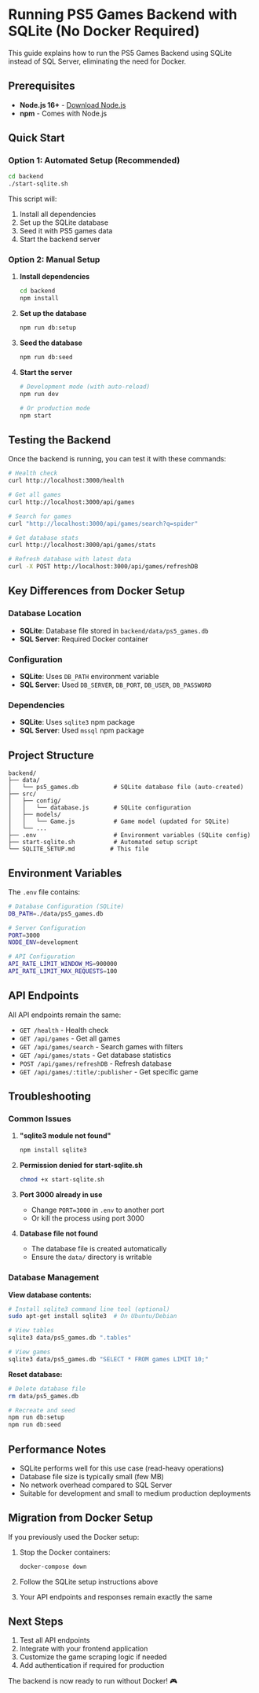 # Running PS5 Games Backend with SQLite (No Docker Required)

This guide explains how to run the PS5 Games Backend using SQLite instead of SQL Server, eliminating the need for Docker.

## Prerequisites

- **Node.js 16+** - [Download Node.js](https://nodejs.org/)
- **npm** - Comes with Node.js

## Quick Start

### Option 1: Automated Setup (Recommended)

```bash
cd backend
./start-sqlite.sh
```

This script will:
1. Install all dependencies
2. Set up the SQLite database
3. Seed it with PS5 games data
4. Start the backend server

### Option 2: Manual Setup

1. **Install dependencies**
   ```bash
   cd backend
   npm install
   ```

2. **Set up the database**
   ```bash
   npm run db:setup
   ```

3. **Seed the database**
   ```bash
   npm run db:seed
   ```

4. **Start the server**
   ```bash
   # Development mode (with auto-reload)
   npm run dev
   
   # Or production mode
   npm start
   ```

## Testing the Backend

Once the backend is running, you can test it with these commands:

```bash
# Health check
curl http://localhost:3000/health

# Get all games
curl http://localhost:3000/api/games

# Search for games
curl "http://localhost:3000/api/games/search?q=spider"

# Get database stats
curl http://localhost:3000/api/games/stats

# Refresh database with latest data
curl -X POST http://localhost:3000/api/games/refreshDB
```

## Key Differences from Docker Setup

### Database Location
- **SQLite**: Database file stored in `backend/data/ps5_games.db`
- **SQL Server**: Required Docker container

### Configuration
- **SQLite**: Uses `DB_PATH` environment variable
- **SQL Server**: Used `DB_SERVER`, `DB_PORT`, `DB_USER`, `DB_PASSWORD`

### Dependencies
- **SQLite**: Uses `sqlite3` npm package
- **SQL Server**: Used `mssql` npm package

## Project Structure

```
backend/
├── data/
│   └── ps5_games.db          # SQLite database file (auto-created)
├── src/
│   ├── config/
│   │   └── database.js       # SQLite configuration
│   ├── models/
│   │   └── Game.js           # Game model (updated for SQLite)
│   └── ...
├── .env                      # Environment variables (SQLite config)
├── start-sqlite.sh           # Automated setup script
└── SQLITE_SETUP.md          # This file
```

## Environment Variables

The `.env` file contains:

```bash
# Database Configuration (SQLite)
DB_PATH=./data/ps5_games.db

# Server Configuration
PORT=3000
NODE_ENV=development

# API Configuration
API_RATE_LIMIT_WINDOW_MS=900000
API_RATE_LIMIT_MAX_REQUESTS=100
```

## API Endpoints

All API endpoints remain the same:

- `GET /health` - Health check
- `GET /api/games` - Get all games
- `GET /api/games/search` - Search games with filters
- `GET /api/games/stats` - Get database statistics
- `POST /api/games/refreshDB` - Refresh database
- `GET /api/games/:title/:publisher` - Get specific game

## Troubleshooting

### Common Issues

1. **"sqlite3 module not found"**
   ```bash
   npm install sqlite3
   ```

2. **Permission denied for start-sqlite.sh**
   ```bash
   chmod +x start-sqlite.sh
   ```

3. **Port 3000 already in use**
   - Change `PORT=3000` in `.env` to another port
   - Or kill the process using port 3000

4. **Database file not found**
   - The database file is created automatically
   - Ensure the `data/` directory is writable

### Database Management

**View database contents:**
```bash
# Install sqlite3 command line tool (optional)
sudo apt-get install sqlite3  # On Ubuntu/Debian

# View tables
sqlite3 data/ps5_games.db ".tables"

# View games
sqlite3 data/ps5_games.db "SELECT * FROM games LIMIT 10;"
```

**Reset database:**
```bash
# Delete database file
rm data/ps5_games.db

# Recreate and seed
npm run db:setup
npm run db:seed
```

## Performance Notes

- SQLite performs well for this use case (read-heavy operations)
- Database file size is typically small (few MB)
- No network overhead compared to SQL Server
- Suitable for development and small to medium production deployments

## Migration from Docker Setup

If you previously used the Docker setup:

1. Stop the Docker containers:
   ```bash
   docker-compose down
   ```

2. Follow the SQLite setup instructions above

3. Your API endpoints and responses remain exactly the same

## Next Steps

1. Test all API endpoints
2. Integrate with your frontend application
3. Customize the game scraping logic if needed
4. Add authentication if required for production

The backend is now ready to run without Docker! 🎮